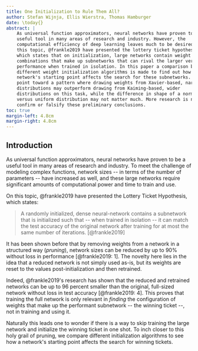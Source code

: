 ```yaml
---
title: One Initialization to Rule Them All?
author: Stefan Wijnja, Ellis Wierstra, Thomas Hamburger
date: \today{}
abstract: |
    As universal function approximators, neural networks have proven to be a
    useful tool in many areas of research and industry. However, the
    computational efficiency of deep learning leaves much to be desired. On
    this topic, @frankle2019 have presented the lottery ticket hypothesis,
    which states that on initialization, large networks contain weight
    combinations that make up subnetworks that can rival the larger versions in
    performance when trained in isolation. In this paper a comparison between
    different weight initialization algorithms is made to find out how a
    network's starting point affects the search for these subnetworks. Results
    point toward a pattern where drawing weights from Xavier-based, narrower
    distributions may outperform drawing from Kaiming-based, wider
    distributions on this task, while the difference in shape of a normal
    versus uniform distribution may not matter much. More research is needed to
    confirm or falsify these preliminary conclusions.
toc: true
margin-left: 4.8cm
margin-right: 4.8cm
---
```


## Introduction

As universal function approximators, neural networks have proven to be a useful
tool in many areas of research and industry. To meet the challenge of modeling
complex functions, network sizes -- in terms of the number of parameters --
have increased as well, and these large networks require significant amounts of
computational power and time to train and use.

On this topic, @frankle2019 have presented the Lottery Ticket Hypothesis, which
states:

> A randomly initialized, dense neural-network contains a subnetwork that is
> initialized such that -- when trained in isolation -- it can match the test
> accuracy of the original network after training for at most the same number
> of iterations. [@frankle2019]

It has been shown before that by removing weights from a network in a
structured way (_pruning_), network sizes can be reduced by up to 90% without
loss in performance [@frankle2019: 1]. The novelty here lies in the idea that a
reduced network is not simply used as-is, but its weights are reset to the
values post-initialization and then retrained. 

Indeed, @frankle2019's research has shown that the reduced and retrained
networks can be up to 96 percent smaller than the original, full-sized network
without loss in test accuracy [@frankle2019: 4]. This proves that training the
full network is only relevant in _finding_ the configuration of weights that
make up the performant subnetwork -- the winning ticket --, not in training and
using it.

Naturally this leads one to wonder if there is a way to skip training the large
network and initialize the winning ticket in one shot. To inch closer to this
holy grail of pruning, we compare different initialization algorithms to see
how a network's starting point affects the search for winning tickets.
